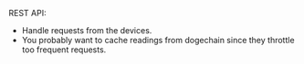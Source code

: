 REST API:
- Handle requests from the devices.
- You probably want to cache readings from dogechain since they throttle too frequent requests.
